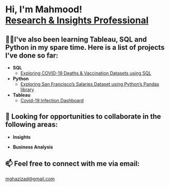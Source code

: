 <h1>Hi, I'm Mahmood! <br/><a href="https://www.linkedin.com/in/mghazizadeh/">Research & Insights Professional</a>

<h2>👨‍💻I've also been learning Tableau, SQL and Python in my spare time. 
       Here is a list of projects I've done so far:</h2>

- <b>SQL</b>
  - [Exploring COVID-19 Deaths & Vaccination Datasets using SQL](https://github.com/mghazizad/SQL-Code/blob/main/Queries%20for%20Tableau.sql)
- <b>Python </b>
  - [Exploring San Francisco’s Salaries Dataset using  Python’s Pandas library](https://github.com/mghazizad/Python-code/blob/main/SF_Salalaries.py)
- <b>Tableau</b>
  - [Covid-19 Infection Dashboard](https://public.tableau.com/app/profile/mahmood6996/viz/COVID19InfectionAnalysis-upuntilJune2023/Dashboard2)
  
<h2> 👯 Looking for opportunities to collaborate in the following areas:</h2>


- <b>Insights</b>

- <b>Business Analysis </b>


<h2> 📫 Feel free to connect with me via email:</h2>
<a href="mailto:mghazizad@gmail.com">mghazizad@gmail.com</a>


<!---
mghazizad/mghazizad is a ✨ special ✨ repository because its `README.md` (this file) appears on your GitHub profile.
You can click the Preview link to take a look at your changes.
--->

